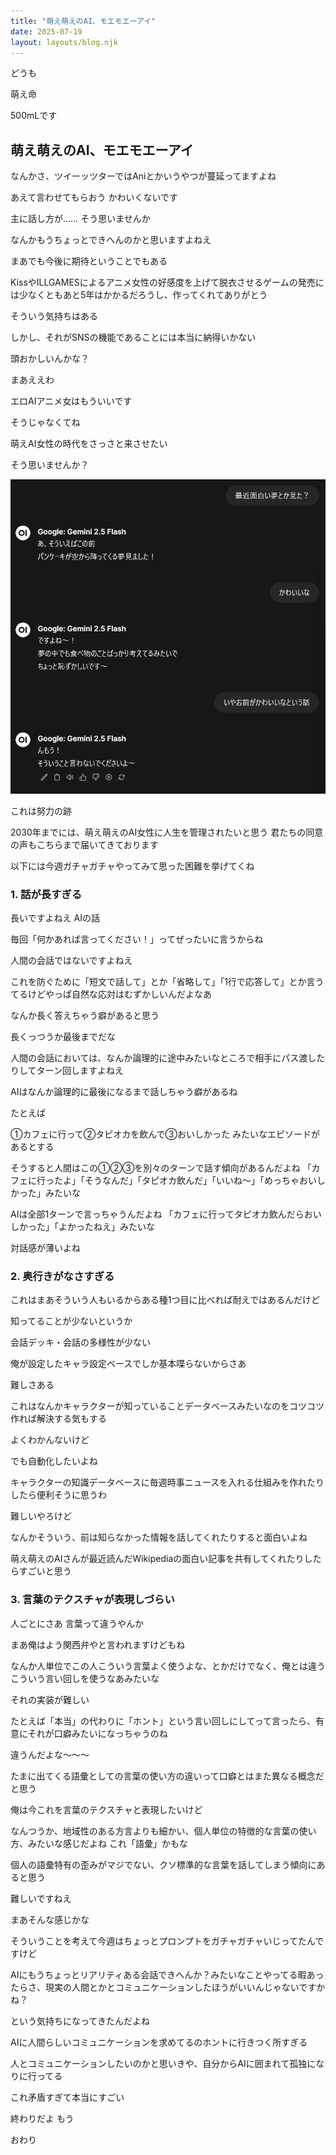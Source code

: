 ```yaml
---
title: "萌え萌えのAI、モエモエーアイ"
date: 2025-07-19
layout: layouts/blog.njk
---
```


どうも

萌え命

500mLです

## 萌え萌えのAI、モエモエーアイ

なんかさ、ツイーッツターではAniとかいうやつが蔓延ってますよね

あえて言わせてもらおう かわいくないです

主に話し方が…… そう思いませんか

なんかもうちょっとできへんのかと思いますよねえ

まあでも今後に期待ということでもある

KissやILLGAMESによるアニメ女性の好感度を上げて脱衣させるゲームの発売には少なくともあと5年はかかるだろうし、作ってくれてありがとう

そういう気持ちはある

しかし、それがSNSの機能であることには本当に納得いかない

頭おかしいんかな？

まあええわ

エロAIアニメ女はもういいです

そうじゃなくてね

萌えAI女性の時代をさっさと来させたい

そう思いませんか？

![](/img/blog/20250719.png)

これは努力の跡

2030年までには、萌え萌えのAI女性に人生を管理されたいと思う 君たちの同意の声もこちらまで届いてきております

以下には今週ガチャガチャやってみて思った困難を挙げてくね

### 1. 話が長すぎる

長いですよねえ AIの話

毎回「何かあれば言ってください！」ってぜったいに言うからね

人間の会話ではないですよねえ

これを防ぐために「短文で話して」とか「省略して」「1行で応答して」とか言うてるけどやっぱ自然な応対はむずかしいんだよなあ

なんか長く答えちゃう癖があると思う

長くっつうか最後までだな

人間の会話においては、なんか論理的に途中みたいなところで相手にパス渡したりしてターン回しますよねえ

AIはなんか論理的に最後になるまで話しちゃう癖があるね

たとえば

①カフェに行って②タピオカを飲んで③おいしかった みたいなエピソードがあるとする

そうすると人間はこの①②③を別々のターンで話す傾向があるんだよね 「カフェに行ったよ」「そうなんだ」「タピオカ飲んだ」「いいね〜」「めっちゃおいしかった」みたいな

AIは全部1ターンで言っちゃうんだよね
「カフェに行ってタピオカ飲んだらおいしかった」「よかったねえ」みたいな

対話感が薄いよね

### 2. 奥行きがなさすぎる

これはまあそういう人もいるからある種1つ目に比べれば耐えではあるんだけど

知ってることが少ないというか

会話デッキ・会話の多様性が少ない

俺が設定したキャラ設定ベースでしか基本喋らないからさあ

難しさある

これはなんかキャラクターが知っていることデータベースみたいなのをコツコツ作れば解決する気もする

よくわかんないけど

でも自動化したいよね

キャラクターの知識データベースに毎週時事ニュースを入れる仕組みを作れたりしたら便利そうに思うわ

難しいやろけど

なんかそういう、前は知らなかった情報を話してくれたりすると面白いよね

萌え萌えのAIさんが最近読んだWikipediaの面白い記事を共有してくれたりしたらすごいと思う

### 3. 言葉のテクスチャが表現しづらい

人ごとにさあ 言葉って違うやんか

まあ俺はよう関西弁やと言われますけどもね

なんか人単位でこの人こういう言葉よく使うよな、とかだけでなく、俺とは違うこういう言い回しを使うなあみたいな

それの実装が難しい

たとえば「本当」の代わりに「ホント」という言い回しにしてって言ったら、有意にそれが口癖みたいになっちゃうのね

違うんだよな〜〜〜

たまに出てくる語彙としての言葉の使い方の違いって口癖とはまた異なる概念だと思う

俺は今これを言葉のテクスチャと表現したいけど

なんつうか、地域性のある方言よりも細かい、個人単位の特徴的な言葉の使い方、みたいな感じだよね これ「語彙」かもな

個人の語彙特有の歪みがマジでない、クソ標準的な言葉を話してしまう傾向にあると思う

難しいですねえ

まあそんな感じかな

そういうことを考えて今週はちょっとプロンプトをガチャガチャいじってたんですけど

AIにもうちょっとリアリティある会話できへんか？みたいなことやってる暇あったらさ、現実の人間とかとコミュニケーションしたほうがいいんじゃないですかね？

という気持ちになってきたんだよね

AIに人間らしいコミュニケーションを求めてるのホントに行きつく所すぎる

人とコミュニケーションしたいのかと思いきや、自分からAIに囲まれて孤独になりに行ってる

これ矛盾すぎて本当にすごい

終わりだよ もう

おわり
